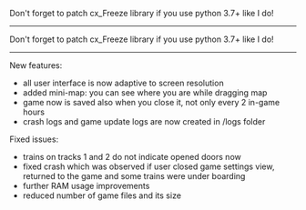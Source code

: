 Don't forget to patch cx_Freeze library 
if you use python 3.7+ like I do!

-------------------------------------------

Don't forget to patch cx_Freeze library 
if you use python 3.7+ like I do!

-------------------------------------------

New features:
- all user interface is now adaptive to screen resolution
- added mini-map: you can see where you are while dragging map
- game now is saved also when you close it, not only every 2 in-game hours
- crash logs and game update logs are now created in /logs folder

Fixed issues:
- trains on tracks 1 and 2 do not indicate opened doors now
- fixed crash which was observed if user closed game settings view, 
  returned to the game and some trains were under boarding
- further RAM usage improvements
- reduced number of game files and its size

